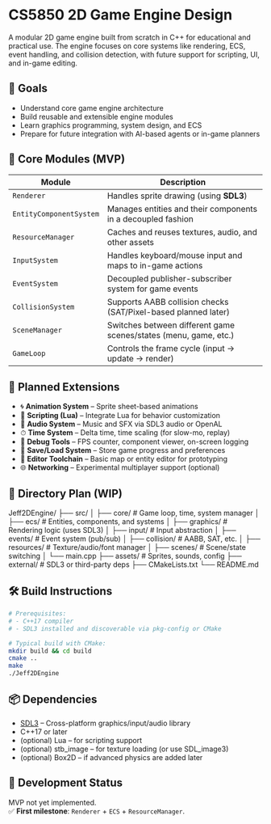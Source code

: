 # CS5850 2D Game Engine Design

A modular 2D game engine built from scratch in C++ for educational and practical use. The engine focuses on core systems like rendering, ECS, event handling, and collision detection, with future support for scripting, UI, and in-game editing.

## 🎯 Goals

- Understand core game engine architecture  
- Build reusable and extensible engine modules  
- Learn graphics programming, system design, and ECS  
- Prepare for future integration with AI-based agents or in-game planners

## 🧱 Core Modules (MVP)

| Module                  | Description                                                                 |
|-------------------------|-----------------------------------------------------------------------------|
| `Renderer`              | Handles sprite drawing (using **SDL3**)                                     |
| `EntityComponentSystem` | Manages entities and their components in a decoupled fashion                |
| `ResourceManager`       | Caches and reuses textures, audio, and other assets                         |
| `InputSystem`           | Handles keyboard/mouse input and maps to in-game actions                    |
| `EventSystem`           | Decoupled publisher-subscriber system for game events                       |
| `CollisionSystem`       | Supports AABB collision checks (SAT/Pixel-based planned later)              |
| `SceneManager`          | Switches between different game scenes/states (menu, game, etc.)            |
| `GameLoop`              | Controls the frame cycle (input → update → render)                          |


## 🧩 Planned Extensions

- 🌀 **Animation System** – Sprite sheet-based animations  
- 🧠 **Scripting (Lua)** – Integrate Lua for behavior customization  
- 🎵 **Audio System** – Music and SFX via SDL3 audio or OpenAL  
- ⏱ **Time System** – Delta time, time scaling (for slow-mo, replay)  
- 🧪 **Debug Tools** – FPS counter, component viewer, on-screen logging  
- 💾 **Save/Load System** – Store game progress and preferences  
- 🧰 **Editor Toolchain** – Basic map or entity editor for prototyping  
- 🌐 **Networking** – Experimental multiplayer support (optional)


## 🧭 Directory Plan (WIP)

Jeff2DEngine/
├── src/
│   ├── core/             # Game loop, time, system manager
│   ├── ecs/              # Entities, components, and systems
│   ├── graphics/         # Rendering logic (uses SDL3)
│   ├── input/            # Input abstraction
│   ├── events/           # Event system (pub/sub)
│   ├── collision/        # AABB, SAT, etc.
│   ├── resources/        # Texture/audio/font manager
│   ├── scenes/           # Scene/state switching
│   └── main.cpp
├── assets/               # Sprites, sounds, config
├── external/             # SDL3 or third-party deps
├── CMakeLists.txt
└── README.md



## 🛠️ Build Instructions

```bash
# Prerequisites:
# - C++17 compiler
# - SDL3 installed and discoverable via pkg-config or CMake

# Typical build with CMake:
mkdir build && cd build
cmake ..
make
./Jeff2DEngine
```


## 📦 Dependencies

- [SDL3](https://github.com/libsdl-org/SDL) – Cross-platform graphics/input/audio library  
- C++17 or later  
- (optional) Lua – for scripting support  
- (optional) stb_image – for texture loading (or use SDL_image3)  
- (optional) Box2D – if advanced physics are added later


## 📌 Development Status

MVP not yet implemented.  
✅ **First milestone**: `Renderer` + `ECS` + `ResourceManager`.
